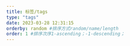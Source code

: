 ```yaml
---
title: 标签/tags
type: "tags"
date: 2023-03-28 12:31:15
orderby: random #排序方式random/name/length
order: 1 #排序次序1-ascending；-1-descending；
---
```

